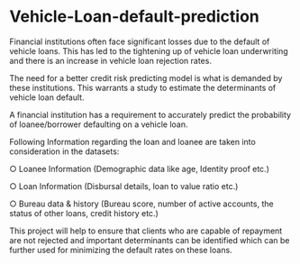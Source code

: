 # Vehicle-Loan-default-prediction

Financial institutions often face significant losses due to the default of vehicle loans. This has led to the tightening up of vehicle loan underwriting and there is an increase in vehicle loan rejection rates.

The need for a better credit risk predicting model is what is demanded by these institutions. This warrants a study to estimate the determinants of vehicle loan default.

A financial institution has a requirement to accurately predict the probability of loanee/borrower defaulting on a vehicle loan.

Following Information regarding the loan and loanee are taken into consideration in the datasets:

○ Loanee Information (Demographic data like age, Identity proof etc.)

○ Loan Information (Disbursal details, loan to value ratio etc.)

○ Bureau data & history (Bureau score, number of active accounts, the status of other loans, credit history etc.)

This project will help to ensure that clients who are capable of repayment are not rejected and important determinants can be identified which can be further used for minimizing the default rates on these loans.
